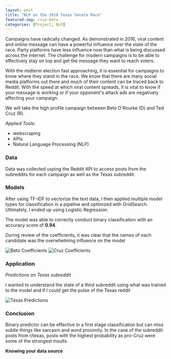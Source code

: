 ```yaml
---
layout: post
title: "NLP on the 2018 Texas Senate Race"
featured-img: cruz-beto
categories: [Project, NLP]
---
```


Campaigns have radically changed. As demonstrated in 2016, viral content and online message can have a powerful influence over the state of the race. Party platforms have less influence now than what is being discussed across the internet. The challenge for modern campaigns is to be able to effectively stay on top and get the message they want to reach voters.

With the midterm election fast approaching, it is essential for campaigns to know where they stand in the race. We know that there are many social media platforms out there and much of their content can be traced back to Reddit. With the speed at which viral content spreads, it is vital to know if your message is working or if your opponent's attack ads are negatively affecting your campaign.

We will take the high profile campaign between Beto O'Rourke (D) and Ted Cruz (R).

_Applied Tools:_

- webscraping
- APIs
- Natural Language Processing (NLP)

### Data

Data was collected usping the Reddit API to access posts from the subreddits for each campaign as well as the Texas subreddit.

### Models

After using TF-IDF to vectorize the text data, I then applied multiple model types for classification in a pipeline and optimized with GridSearch. Ultimately, I ended up using Logistic Regression.

The model was able to correctly conduct binary classification with an accuracy score of **0.94**.

During review of the coefficients, it was clear that the names of each candidate was the overwhelming influence on the model

![Beto Coefficients](https://github.com/babyakja/babyakja.github.io/blob/master/assets/img/posts/Beto%20coefficients.png)
![Cruz Coefficients](https://github.com/babyakja/babyakja.github.io/blob/master/assets/img/posts/Cruz%20Coefficients.png)

### Application
_Predictions on Texas subreddit_

I wanted to understand the state of a third subreddit using what was trained to the model and if I could get the pulse of the Texas reddit 

![Texas Predictions](https://public.tableau.com/views/Book3-Txsubredditprediction/Sheet1?:embed=y&:display_count=yes&publish=yes)

### Conclusion

Binary predictor can be effective in a first stage classification but can miss subtle things like sarcasm and word proximity. In the case of the subreddit posts from r/texas, posts with the highest probability as pro-Cruz were some of the strongest insults.

__Knowing your data source__
